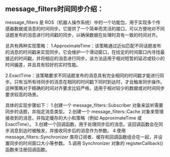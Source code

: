 ## message_filters时间同步介绍：
message_filters 是 ROS（机器人操作系统）中的一个功能包，用于实现多个传感器数据或消息的时间同步。它提供了一个简单而灵活的接口，可以方便地对不同话题发布的消息进行时间戳的同步，以确保数据在处理时具有一致的时间对齐。

总共有两种实现策略：
 1.ApproximateTime：该策略通过近似匹配不同话题发布的消息的时间戳来实现同步。它会维护一个滑动窗口，在给定的时间窗口内寻找最接近的时间戳，并将相应的消息进行同步。该方法适用于相对短暂的延迟或较小的时间偏差，并且具有较好的实时性能。
 
 2.ExactTime：该策略要求不同话题发布的消息具有完全相同的时间戳才能进行同步。只有当所有待同步的消息在相同的时间戳下同时到达时，才会触发同步操作。这种策略对于精确的时间对齐要求比较严格，适用于相对较少的数据或对时间同步要求较高的场景。

具体的实现步骤如下：
1.创建一个 message_filters::Subscriber 对象来监听需要同步的话题，并指定消息类型。
2.创建一个 message_filters::Cache 对象来管理接收到的消息，并指定缓存的大小和策略（例如 ApproximateTime 或 ExactTime）。
3.创建一个回调函数，用于处理同步后的消息。该回调函数会在同步消息到达时被触发，并接收同步后的消息作为参数。
4.使用 message_filters::Synchronizer 类将订阅者、缓存和回调函数组合在一起，并设置同步的时间窗口大小等参数。
5.调用 Synchronizer 对象的 registerCallback() 函数来注册回调函数。
